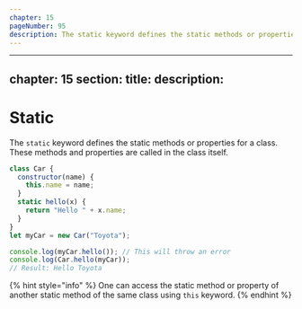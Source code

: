 ```yaml
---
chapter: 15
pageNumber: 95
description: The static keyword defines the static methods or properties for a class. When a method or property is defined as static within a class, then it belongs to the class itself rather than to instances (objects) of the class 
---
```


---
chapter: 15
section: 
title: 
description: 
---

# Static

The `static` keyword defines the static methods or properties for a class.  These methods and properties are called in the class itself.&#x20;

```javascript
class Car {
  constructor(name) {
    this.name = name;
  }
  static hello(x) {
    return "Hello " + x.name;
  }
}
let myCar = new Car("Toyota");

console.log(myCar.hello()); // This will throw an error
console.log(Car.hello(myCar));
// Result: Hello Toyota
```

{% hint style="info" %}
One can access the static method or property of another static method of the same class using `this` keyword.
{% endhint %}
